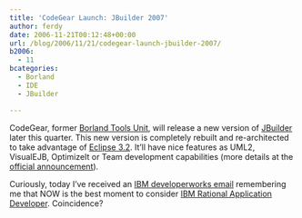 ```yaml
---
title: 'CodeGear Launch: JBuilder 2007'
author: ferdy
date: 2006-11-21T00:12:48+00:00
url: /blog/2006/11/21/codegear-launch-jbuilder-2007/
b2006:
  - 11
bcategories:
  - Borland
  - IDE
  - JBuilder

---
```

CodeGear, former [Borland Tools Unit][1], will release a new version of [JBuilder][2] later this quarter. This new version is completely rebuilt and re-architected to take advantage of [Eclipse 3.2][3]. It&#8217;ll have nice features as UML2, VisualEJB, OptimizeIt or Team development capabilities (more details at the [official announcement][4]).

Curiously, today I&#8217;ve received an [IBM developerworks email][5] remembering me that NOW is the best moment to consider [IBM Rational Application Developer][6]. Coincidence?

 [1]: http://www.rodenas.org/blog/2006/11/19/borland-spins-off-its-tools-unit/
 [2]: http://www.borland.com/us/products/jbuilder/index.html
 [3]: http://www.eclipse.org
 [4]: http://bdn.borland.com/article/33830
 [5]: http://www-306.ibm.com/software/rational/readytomove/borland/
 [6]: http://www-128.ibm.com/developerworks/rational/products/rad/